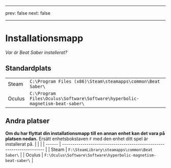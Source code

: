 - - -
prev: false next: false
- - -

# Installationsmapp

_Var är Beat Saber installerat?_

## Standardplats

|        |                                                                                      |
| ------ | ------------------------------------------------------------------------------------ |
| Steam  | `C:\Program Files (x86)\Steam\steamapps\common\Beat Saber\`                  |
| Oculus | `C:\Program Files\Oculus\Software\Software\hyperbolic-magnetism-beat-saber\` |

## Andra platser

**Om du har flyttat din installationsmapp till en annan enhet kan det vara på platsen nedan.** Ersätt enhetsbokstaven `F` med den enhet ditt spel är installerat på.
|        |                                                                       |
| ------ | --------------------------------------------------------------------- |
| Steam  | `F:\SteamLibrary\steamapps\common\Beat Saber\`                 |
| Oculus | `F:\Oculus\Software\Software\hyperbolic-magnetism-beat-saber\` |
